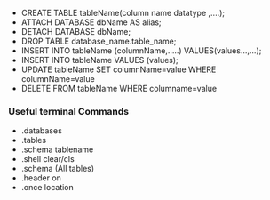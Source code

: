- CREATE TABLE tableName(column name datatype ,....);
- ATTACH DATABASE dbName AS alias;
- DETACH DATABASE dbName;
- DROP TABLE database_name.table_name;
- INSERT INTO tableName (columnName,.....) VALUES(values...,...);
- INSERT INTO tableName VALUES (values);
- UPDATE tableName SET columnName=value WHERE columnName=value
- DELETE FROM tableName WHERE columname=value



### Useful terminal Commands

- .databases
- .tables
- .schema tablename
- .shell clear/cls
- .schema (All tables)
- .header on
- .once location
